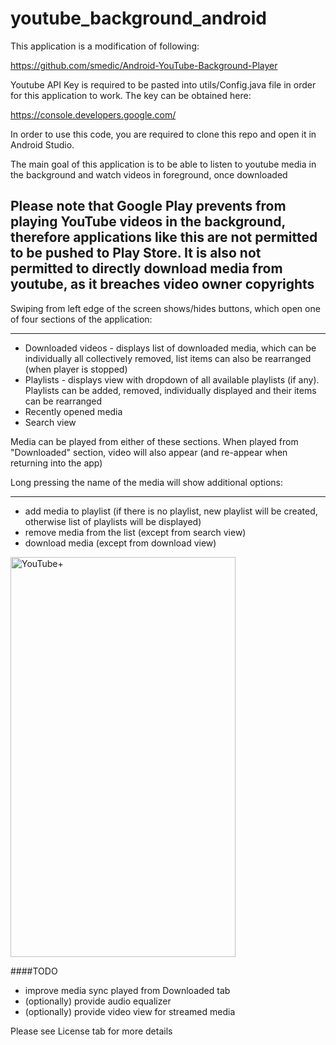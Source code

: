 # youtube_background_android

This application is a modification of following:

https://github.com/smedic/Android-YouTube-Background-Player

Youtube API Key is required to be pasted into utils/Config.java file in order for this application to work. The key can be obtained here:

https://console.developers.google.com/

In order to use this code, you are required to clone this repo and open it in Android Studio.

The main goal of this application is to be able to listen to youtube media in the background and watch videos in foreground, once downloaded

## Please note that Google Play prevents from playing YouTube videos in the background, therefore applications like this are not permitted to be pushed to Play Store. It is also not permitted to directly download media from youtube, as it breaches video owner copyrights 

Swiping from left edge of the screen shows/hides buttons, which open one of four sections of the application:
_____________________________________________________________________________________________________________

* Downloaded videos - displays list of downloaded media, which can be individually all collectively removed, list items can also be rearranged (when player is stopped)
* Playlists - displays view with dropdown of all available playlists (if any). Playlists can be added, removed, individually displayed and their items can be rearranged
* Recently opened media
* Search view

Media can be played from either of these sections. When played from "Downloaded" section, video will also appear (and re-appear when returning into the app)

Long pressing the name of the media will show additional options:
_________________________________________________________________

* add media to playlist (if there is no playlist, new playlist will be created, otherwise list of playlists will be displayed)
* remove media from the list (except from search view)
* download media (except from download view)

<img src="https://github.com/pawelpaszki/youtube_background_android/blob/master/raw/animation.gif" alt="YouTube+" width="360" height="640">

####TODO

* improve media sync played from Downloaded tab
* (optionally) provide audio equalizer
* (optionally) provide video view for streamed media

Please see License tab for more details